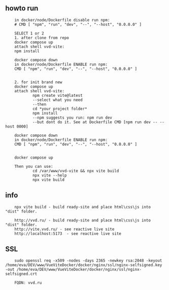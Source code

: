 
## howto run
        in docker/node/Dockerfile disable run npm:
        # CMD [ "npm", "run", "dev", "--", "--host", "0.0.0.0" ]

        SELECT 1 or 2
        1. after clone from repo
        docker compose up 
        attach shell vvd-vite:
        npm install

        docker compose down
        in docker/node/Dockerfile ENABLE run npm:
        CMD [ "npm", "run", "dev", "--", "--host", "0.0.0.0" ]


        2. for init brand new 
        docker compose up 
        attach shell vvd-vite:
                npm create vite@latest
                --select what you need
                --then
                cd *your project folder*
                npm install
                --npm suggests you run: npm run dev 
                --but dont do it. See at Dockerfile CMD [npm run dev -- --host 0000]

        docker compose down
        in docker/node/Dockerfile ENABLE run npm:
        CMD [ "npm", "run", "dev", "--", "--host", "0.0.0.0" ]


        docker compose up 

        Then you can use:  
                cd /var/www/vvd-vite && npx vite build  
                npx vite --help 
                npx vite build  

       
## info       
        npx vite build - build ready-site and place html\css\js into "dist" folder. 

        http://vvd.ru/ - build ready-site and place html\css\js into "dist" folder. 
        http://vite.vvd.ru/ - see reactive live site 
        http://localhost:5173  - see reactive live site 

## SSL
        sudo openssl req -x509 -nodes -days 2365 -newkey rsa:2048 -keyout /home/eva/DEV/www/VueViteDocker/docker/nginx/ssl/nginx-selfsigned.key -out /home/eva/DEV/www/VueViteDocker/docker/nginx/ssl/nginx-selfsigned.crt

        FQDN: vvd.ru   



